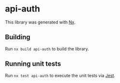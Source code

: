 # api-auth

This library was generated with [Nx](https://nx.dev).

## Building

Run `nx build api-auth` to build the library.

## Running unit tests

Run `nx test api-auth` to execute the unit tests via [Jest](https://jestjs.io).

